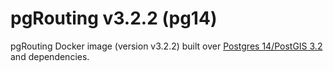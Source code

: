 # pgRouting v3.2.2 (pg14)

pgRouting Docker image (version v3.2.2) built over [Postgres 14/PostGIS 3.2](https://hub.docker.com/r/postgis/postgis/tags?page=1&name=14-3.2) and dependencies.
